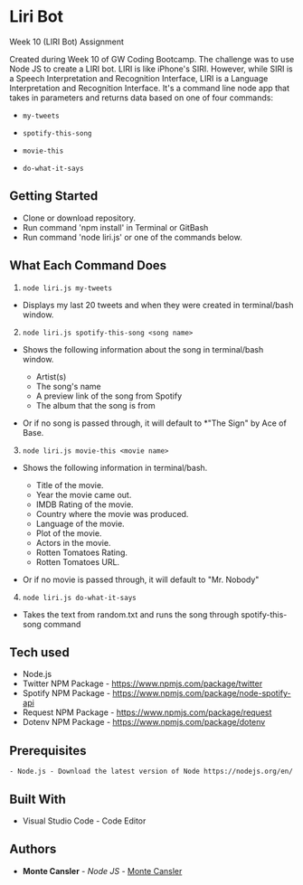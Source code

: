 # Liri Bot

Week 10 (LIRI Bot) Assignment

Created during Week 10 of GW Coding Bootcamp. The challenge was to use Node JS to create a LIRI bot. LIRI is like iPhone's SIRI. However, while SIRI is a Speech Interpretation and Recognition Interface, LIRI is a Language Interpretation and Recognition Interface. It's a command line node app that takes in parameters and returns data based on one of four commands:

  * `my-tweets`

  * `spotify-this-song`

  * `movie-this`

  * `do-what-it-says`

## Getting Started

- Clone or download repository.
- Run command 'npm install' in Terminal or GitBash
- Run command 'node liri.js' or one of the commands below.

## What Each Command Does

1. `node liri.js my-tweets`

  * Displays my last 20 tweets and when they were created in terminal/bash window.

2. `node liri.js spotify-this-song <song name>`

  * Shows the following information about the song in terminal/bash window.
    * Artist(s)
    * The song's name
    * A preview link of the song from Spotify
    * The album that the song is from

  * Or if no song is passed through, it will default to
    *"The Sign" by Ace of Base.

3. `node liri.js movie-this <movie name>`

  * Shows the following information in terminal/bash.

    * Title of the movie.
    * Year the movie came out.
    * IMDB Rating of the movie.
    * Country where the movie was produced.
    * Language of the movie.
    * Plot of the movie.
    * Actors in the movie.
    * Rotten Tomatoes Rating.
    * Rotten Tomatoes URL.

  * Or if no movie is passed through, it will default to "Mr. Nobody"

4. `node liri.js do-what-it-says`

  * Takes the text from random.txt and runs the song through spotify-this-song command

## Tech used
- Node.js
- Twitter NPM Package - https://www.npmjs.com/package/twitter
- Spotify NPM Package - https://www.npmjs.com/package/node-spotify-api
- Request NPM Package - https://www.npmjs.com/package/request
- Dotenv NPM Package - https://www.npmjs.com/package/dotenv

## Prerequisites
```
- Node.js - Download the latest version of Node https://nodejs.org/en/
```

## Built With

* Visual Studio Code - Code Editor

## Authors

* **Monte Cansler** - *Node JS* - [Monte Cansler](https://github.com/mcansler)
